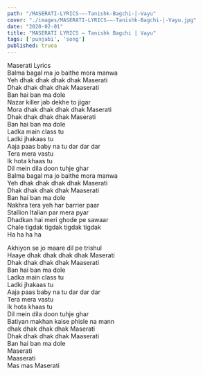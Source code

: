 ```yaml
---
path: "/MASERATI-LYRICS-–-Tanishk-Bagchi-|-Vayu"
cover: "./images/MASERATI-LYRICS-–-Tanishk-Bagchi-|-Vayu.jpg"
date: "2020-02-01"
title: "MASERATI LYRICS – Tanishk Bagchi | Vayu"
tags: ['punjabi', 'song']
published: truea
---
```

  
Maserati Lyrics  
Balma bagal ma jo baithe mora manwa  
Yeh dhak dhak dhak dhak Maserati  
Dhak dhak dhak dhak Maaserati  
Ban hai ban ma dole  
Nazar killer jab dekhe to jigar  
Mora dhak dhak dhak dhak Maserati  
Dhak dhak dhak dhak Maserati  
Ban hai ban ma dole  
Ladka main class tu  
Ladki jhakaas tu  
Aaja paas baby na tu dar dar dar  
Tera mera vastu  
Ik hota khaas tu  
Dil mein dila doon tuhje ghar  
Balma bagal ma jo baithe mora manwa  
Yeh dhak dhak dhak dhak Maserati  
Dhak dhak dhak dhak Maaserati  
Ban hai ban ma dole  
Nakhra tera yeh har barrier paar  
Stallion Italian par mera  pyar  
Dhadkan hai meri ghode pe sawaar  
Chale tigdak tigdak tigdak tigdak  
Ha ha ha ha  
  
  
  
  
  
  
Akhiyon se jo maare dil pe trishul  
Haaye dhak dhak dhak dhak Maserati  
Dhak dhak dhak dhak Maaserati  
Ban hai ban ma dole  
Ladka main class tu  
Ladki jhakaas tu  
Aaja paas baby na tu dar dar dar  
Tera mera vastu  
Ik hota khaas tu  
Dil mein dila doon tuhje ghar  
Batiyan makhan kaise phisle na mann  
dhak dhak dhak dhak Maserati  
Dhak dhak dhak dhak Maaserati  
Ban hai ban ma dole  
Maserati  
Maaserati  
Mas mas Maserati  
